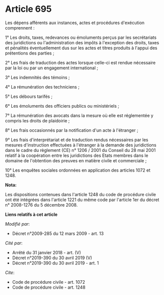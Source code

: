# Article 695

Les dépens afférents aux instances, actes et procédures d'exécution comprennent : 

1° Les droits, taxes, redevances ou émoluments perçus par les secrétariats des juridictions ou l'administration des impôts à
l'exception des droits, taxes et pénalités éventuellement dus sur les actes et titres produits à l'appui des prétentions des
parties ; 

2° Les frais de traduction des actes lorsque celle-ci est rendue nécessaire par la loi ou par un engagement international ; 

3° Les indemnités des témoins ; 

4° La rémunération des techniciens ; 

5° Les débours tarifés ; 

6° Les émoluments des officiers publics ou ministériels ; 

7° La rémunération des avocats dans la mesure où elle est réglementée y compris les droits de plaidoirie ; 

8° Les frais occasionnés par la notification d'un acte à l'étranger ; 

9° Les frais d'interprétariat et de traduction rendus nécessaires par les mesures d'instruction effectuées à l'étranger à la
demande des juridictions dans le cadre du règlement (CE) n° 1206 / 2001 du Conseil du 28 mai 2001 relatif à la coopération
entre les juridictions des Etats membres dans le domaine de l'obtention des preuves en matière civile et commerciale ; 

10° Les enquêtes sociales ordonnées en application des articles 1072 et 1248.

**Nota:**

Les dispositions contenues dans l'article 1248 du code de procédure civile ont été intégrées dans l'article 1221 du même code
par l'article 1er du décret n° 2008-1276 du 5 décembre 2008.

**Liens relatifs à cet article**

_Modifié par_:

  - Décret n°2009-285 du 12 mars 2009 - art. 13

_Cité par_:

  - Arrêté du 31 janvier 2018 - art. (V)
  - Décret n°2019-390 du 30 avril 2019 (V)
  - Décret n°2019-390 du 30 avril 2019 - art. 1

_Cite_:

  - Code de procédure civile - art. 1072
  - Code de procédure civile - art. 1248
